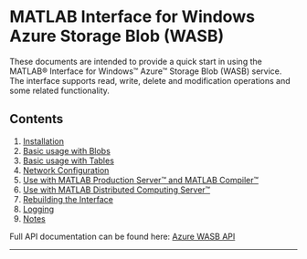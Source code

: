 #  MATLAB Interface for Windows Azure Storage Blob (WASB)

These documents are intended to provide a quick start in using the MATLAB® Interface for Windows™ Azure™ Storage Blob (WASB) service. The interface supports read, write, delete and modification operations and some related functionality.

## Contents
1. [Installation](Installation.md)
2. [Basic usage with Blobs](BasicUsageBlob.md)
3. [Basic usage with Tables](BasicUsageTable.md)
4. [Network Configuration](NetworkConfiguration.md)
5. [Use with MATLAB Production Server™ and MATLAB Compiler™](Deployed.md)
6. [Use with MATLAB Distributed Computing Server™](Distributed.md)
6. [Rebuilding the Interface](Rebuild.md)
7. [Logging](Logging.md)
8. [Notes](Notes.md)


Full API documentation can be found here: [Azure WASB API](AzureWASBApi.md)

------------

[//]: #  (Copyright 2017, The MathWorks, Inc.)
